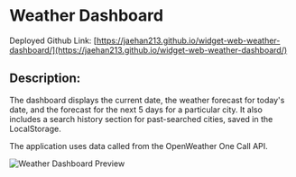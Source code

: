 # Weather Dashboard


Deployed Github Link: 
[https://jaehan213.github.io/widget-web-weather-dashboard/](https://jaehan213.github.io/widget-web-weather-dashboard/)


## Description: 
The dashboard displays the current date, the weather forecast for today's date, and the forecast for the next 5 days for a particular city. It also includes a search history section for past-searched cities, saved in the LocalStorage. 

The application uses data called from the OpenWeather One Call API.

![Weather Dashboard Preview](/assets/weather_dashboard_preview.PNG)
